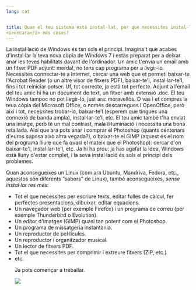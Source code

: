 ```yaml
---
lang: cat


title: Quan el teu sistema està instal·lat, per què necessites instal·lar 
<i>encara</i> més coses?
---
```


La instal·lació de Windows és tan sols el principi. Imagina't que 
acabes d'instal·lar la teva nova còpia de Windows 7 i estàs preparat 
per a deixar anar les teves habilitats davant de l'ordinador. Un amic 
t'envia un email amb un fitxer PDF adjunt: merda!, no tens cap programa 
per a llegir-lo. Necessites connectar-te a Internet, cercar una web que 
et permeti baixar-te l'Acrobat Reader (o un altre visor de fitxers PDF), 
baixar-te'l, instal·lar-te'l, fins i tot reiniciar potser. Uf, tot 
correcte, ja està tot perfecte. Adjunt a l'email del teu amic hi ha un 
document de text, un fitxer amb extensió .doc. El teu Windows tampoc no 
pot llegir-lo, just ara: meravellós. O vas i et compres la teua còpia 
del Microsoft Office, o només descarregues l'OpenOffice, però així i 
tot, necessites trobar-lo, baixar-te'l (esperem que tingues una connexió 
de banda ampla), instal·lar-te'l, etc. El teu amic també t'ha enviat una 
imatge, però té un mal contrast, mala il·luminació i necessita una bona 
retallada. Així que ara pots anar i comprar el Photoshop (quants 
centenars d'euros suposa això altra vegada?), o baixar-te el GIMP 
(aquest és el nom del programa lliure que fa quasi el mateix que el 
Photoshop): cercar d'on baixar-te'l, instal·lar-te'l, etc. Ja hi ha 
prou: ja has agafat la idea, Windows està lluny d'estar complet, i la 
seva instal·lació és sols el principi dels problemes.

Quan aconsegueixes un Linux (com ara Ubuntu, Mandriva, Fedora, etc., 
aquestos són diferents “sabors” de Linux), també aconsegueixes, <i>sense 
instal·lar res més</i>:

<ul>

<li>Tot el que necessites per escriure texts, editar fulles de càlcul, fer perfectes presentacions, dibuixar, editar equacions.</li>
<li>Un navegador web (per exemple Firefox) i un programa de correu (per exemple Thunderbird o Evolution).</li>
<li>Un editor d'imatges (GIMP) quasi tan potent com el Photoshop.</li>
<li>Un programa de missatgeria instantània.</li>
<li>Un reproductor de pel·lícules.</li>
<li>Un reproductor i organitzador musical.</li>
<li>Un lector de fitxers PDF.</li>
<li>Tot el que necessites per comprimir i extreure fitxers (ZIP, etc.)</li>
<li>etc.</li>

Ja pots començar a treballar.

<img src="Images/app_menu.png" />




